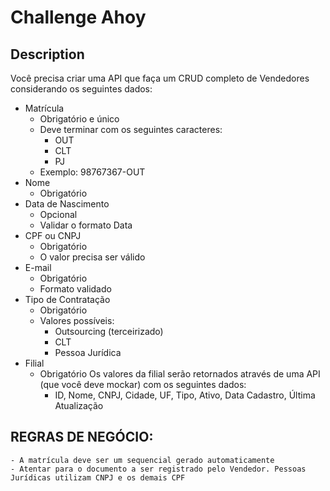 # Challenge Ahoy

## Description

Você precisa criar uma API que faça um CRUD completo de Vendedores considerando os seguintes dados:

- Matrícula
    - Obrigatório e único
    - Deve terminar com os seguintes caracteres:
        - OUT
        - CLT
        - PJ
    - Exemplo:
        98767367-OUT
- Nome 
    - Obrigatório
- Data de Nascimento 
    - Opcional
    - Validar o formato Data
- CPF ou CNPJ
    - Obrigatório
    - O valor precisa ser válido
- E-mail
    - Obrigatório
    - Formato validado
- Tipo de Contratação
    - Obrigatório
    - Valores possíveis:
        - Outsourcing (terceirizado) 
        - CLT
        - Pessoa Jurídica 
- Filial
    - Obrigatório
    Os valores da filial serão retornados através de uma API (que você deve mockar) com os seguintes dados:
        - ID, Nome, CNPJ, Cidade, UF, Tipo, Ativo, Data Cadastro, Última Atualização 

## REGRAS DE NEGÓCIO:
    - A matrícula deve ser um sequencial gerado automaticamente
    - Atentar para o documento a ser registrado pelo Vendedor. Pessoas Jurídicas utilizam CNPJ e os demais CPF

